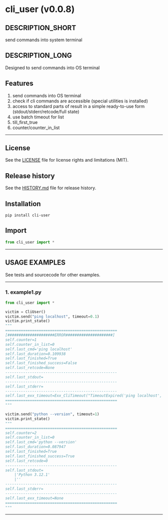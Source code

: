 # cli_user (v0.0.8)

## DESCRIPTION_SHORT
send commands into system terminal

## DESCRIPTION_LONG
Designed to send commands into OS terminal


## Features
1. send commands into OS terminal  
2. check if cli commands are accessible (special utilities is installed)  
3. access to standard parts of result in a simple ready-to-use form (stdout/stderr/retcode/full state)  
4. use batch timeout for list  
5. till_first_true  
6. counter/counter_in_list  


********************************************************************************
## License
See the [LICENSE](LICENSE) file for license rights and limitations (MIT).


## Release history
See the [HISTORY.md](HISTORY.md) file for release history.


## Installation
```commandline
pip install cli-user
```


## Import
```python
from cli_user import *
```


********************************************************************************
## USAGE EXAMPLES
See tests and sourcecode for other examples.

------------------------------
### 1. example1.py
```python
from cli_user import *

victim = CliUser()
victim.send("ping localhost", timeout=0.1)
victim.print_state()
"""
==================================================
[#####################ERROR#####################]
self.counter=1
self.counter_in_list=0
self.last_cmd='ping localhost'
self.last_duration=0.109938
self.last_finished=True
self.last_finished_success=False
self.last_retcode=None
--------------------------------------------------
self.last_stdout=
--------------------------------------------------
self.last_stderr=
--------------------------------------------------
self.last_exx_timeout=Exx_CliTimeout("TimeoutExpired('ping localhost', 0.1)")
==================================================
"""

victim.send("python --version", timeout=1)
victim.print_state()
"""
==================================================
self.counter=2
self.counter_in_list=0
self.last_cmd='python --version'
self.last_duration=0.087947
self.last_finished=True
self.last_finished_success=True
self.last_retcode=0
--------------------------------------------------
self.last_stdout=
	|'Python 3.12.1'
	|''
--------------------------------------------------
self.last_stderr=
--------------------------------------------------
self.last_exx_timeout=None
==================================================
"""
```

********************************************************************************
